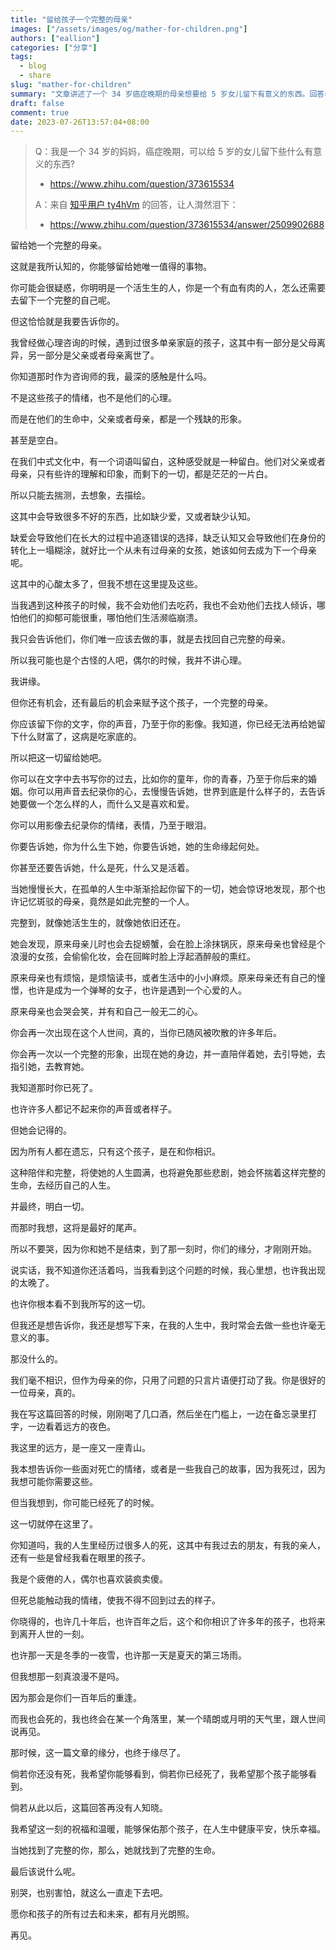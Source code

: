 ```yaml
---
title: "留给孩子一个完整的母亲"
images: ["/assets/images/og/mather-for-children.png"]
authors: ["eallion"]
categories: ["分享"]
tags: 
  - blog
  - share
slug: "mather-for-children"
summary: "文章讲述了一个 34 岁癌症晚期的母亲想要给 5 岁女儿留下有意义的东西。回答者建议她留下自己完整的形象，通过文字、声音和影像记录自己的过去和情感，以便孩子在成长中能够理解和认识她，并避免缺乏爱和认知所带来的问题。作者还表达了对死亡与重逢的思考，并祝福那个孩子能够健康快乐地找到完整的生命。"
draft: false
comment: true
date: 2023-07-26T13:57:04+08:00
---
```


> Q：我是一个 34 岁的妈妈，癌症晚期，可以给 5 岁的女儿留下些什么有意义的东西?
>
> - https://www.zhihu.com/question/373615534
>
> A：来自 [知乎用户 ty4hVm](https://www.zhihu.com/question/373615534/answer/2509902688) 的回答，让人潸然泪下：
>
> - https://www.zhihu.com/question/373615534/answer/2509902688

留给她一个完整的母亲。

这就是我所认知的，你能够留给她唯一值得的事物。

你可能会很疑惑，你明明是一个活生生的人，你是一个有血有肉的人，怎么还需要去留下一个完整的自己呢。

但这恰恰就是我要告诉你的。

我曾经做心理咨询的时候，遇到过很多单亲家庭的孩子，这其中有一部分是父母离异，另一部分是父亲或者母亲离世了。

你知道那时作为咨询师的我，最深的感触是什么吗。

不是这些孩子的情绪，也不是他们的心理。

而是在他们的生命中，父亲或者母亲，都是一个残缺的形象。

甚至是空白。

在我们中式文化中，有一个词语叫留白，这种感受就是一种留白。他们对父亲或者母亲，只有些许的理解和印象，而剩下的一切，都是茫茫的一片白。

所以只能去揣测，去想象，去描绘。

这其中会导致很多不好的东西，比如缺少爱，又或者缺少认知。

缺爱会导致他们在长大的过程中追逐错误的选择，缺乏认知又会导致他们在身份的转化上一塌糊涂，就好比一个从未有过母亲的女孩，她该如何去成为下一个母亲呢。

这其中的心酸太多了，但我不想在这里提及这些。

当我遇到这种孩子的时候，我不会劝他们去吃药，我也不会劝他们去找人倾诉，哪怕他们的抑郁可能很重，哪怕他们生活濒临崩溃。

我只会告诉他们，你们唯一应该去做的事，就是去找回自己完整的母亲。

所以我可能也是个古怪的人吧，偶尔的时候，我并不讲心理。

我讲缘。

但你还有机会，还有最后的机会来赋予这个孩子，一个完整的母亲。

你应该留下你的文字，你的声音，乃至于你的影像。我知道，你已经无法再给她留下什么财富了，这病是吃家底的。

所以把这一切留给她吧。

你可以在文字中去书写你的过去，比如你的童年，你的青春，乃至于你后来的婚姻。你可以用声音去纪录你的心，去慢慢告诉她，世界到底是什么样子的，去告诉她要做一个怎么样的人，而什么又是喜欢和爱。

你可以用影像去纪录你的情绪，表情，乃至于眼泪。

你要告诉她，你为什么生下她，你要告诉她，她的生命缘起何处。

你甚至还要告诉她，什么是死，什么又是活着。

当她慢慢长大，在孤单的人生中渐渐拾起你留下的一切，她会惊讶地发现，那个也许记忆斑驳的母亲，竟然是如此完整的一个人。

完整到，就像她活生生的，就像她依旧还在。

她会发现，原来母亲儿时也会去捉螃蟹，会在脸上涂抹锅灰，原来母亲也曾经是个浪漫的女孩，会偷偷化妆，会在回眸时脸上浮起酒醉般的熏红。

原来母亲也有烦恼，是烦恼读书，或者生活中的小小麻烦。原来母亲还有自己的憧憬，也许是成为一个弹琴的女子，也许是遇到一个心爱的人。

原来母亲也会哭会笑，并有和自己一般无二的心。

你会再一次出现在这个人世间，真的，当你已随风被吹散的许多年后。

你会再一次以一个完整的形象，出现在她的身边，并一直陪伴着她，去引导她，去指引她，去教育她。

我知道那时你已死了。

也许许多人都记不起来你的声音或者样子。

但她会记得的。

因为所有人都在遗忘，只有这个孩子，是在和你相识。

这种陪伴和完整，将使她的人生圆满，也将避免那些悲剧，她会怀揣着这样完整的生命，去经历自己的人生。

并最终，明白一切。

而那时我想，这将是最好的尾声。

所以不要哭，因为你和她不是结束，到了那一刻时，你们的缘分，才刚刚开始。

说实话，我不知道你还活着吗，当我看到这个问题的时候，我心里想，也许我出现的太晚了。

也许你根本看不到我所写的这一切。

但我还是想告诉你，我还是想写下来，在我的人生中，我时常会去做一些也许毫无意义的事。

那没什么的。

我们毫不相识，但作为母亲的你，只用了问题的只言片语便打动了我。你是很好的一位母亲，真的。

我在写这篇回答的时候，刚刚喝了几口酒，然后坐在门槛上，一边在备忘录里打字，一边看着远方的夜色。

我这里的远方，是一座又一座青山。

我本想告诉你一些面对死亡的情绪，或者是一些我自己的故事，因为我死过，因为我想可能你需要这些。

但当我想到，你可能已经死了的时候。

这一切就停在这里了。

你知道吗，我的人生里经历过很多人的死，这其中有我过去的朋友，有我的亲人，还有一些是曾经我看在眼里的孩子。

我是个疲倦的人，偶尔也喜欢装疯卖傻。

但死总能触动我的情绪，使我不得不回到过去的样子。

你晓得的，也许几十年后，也许百年之后，这个和你相识了许多年的孩子，也将来到离开人世的一刻。

也许那一天是冬季的一夜雪，也许那一天是夏天的第三场雨。

但我想那一刻真浪漫不是吗。

因为那会是你们一百年后的重逢。

而我也会死的，我也终会在某一个角落里，某一个晴朗或月明的天气里，跟人世间说再见。

那时候，这一篇文章的缘分，也终于缘尽了。

倘若你还没有死，我希望你能够看到，倘若你已经死了，我希望那个孩子能够看到。

倘若从此以后，这篇回答再没有人知晓。

我希望这一刻的祝福和温暖，能够保佑那个孩子，在人生中健康平安，快乐幸福。

当她找到了完整的你，那么，她就找到了完整的生命。

最后该说什么呢。

别哭，也别害怕，就这么一直走下去吧。

愿你和孩子的所有过去和未来，都有月光朗照。

再见。
